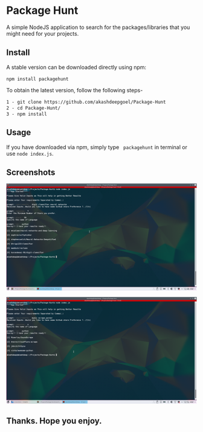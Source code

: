 Package Hunt
===========

A simple NodeJS application to search for the packages/libraries that you might need for your projects.


Install
--------
A stable version can be downloaded directly using npm:
```
npm install packagehunt
```


To obtain the latest version, follow the following steps-
```
1 - git clone https://github.com/akashdeepgoel/Package-Hunt
2 - cd Package-Hunt/
3 - npm install
```

Usage
-------
If you have downloaded via npm, simply type ``` packagehunt``` in terminal or use ``` node index.js ```.


Screenshots
-------

![Search with condition on stars](/screenshots/screen1.png?raw=true "")

![Search without condition](/screenshots/screen2.png?raw=true "")

## Thanks. Hope you enjoy.


